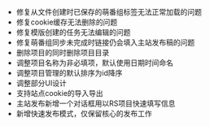 - 修复从文件创建时已保存的萌番组标签无法正常加载的问题
- 修复cookie缓存无法删除的问题
- 修复模版创建的任务无法编辑的问题
- 修复萌番组同步未完成时链接仍会填入主站发布稿的问题
- 删除项目的同时删除项目目录
- 调整项目名称为非必填项，默认使用日期时间命名
- 调整项目管理的默认排序为id降序
- 调整部分UI设计
- 支持站点cookie的导入导出
- 主站发布新增一个对话框用以RS项目快速填写信息
- 新增快速发布模式，仅保留核心的发布工作